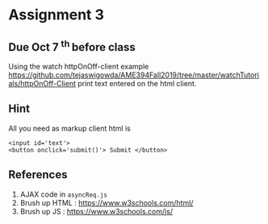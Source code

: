 # Assignment 3

## Due Oct 7 <sup> th </sup> before class

Using the watch httpOnOff-client example
<https://github.com/tejaswigowda/AME394Fall2019/tree/master/watchTutorials/httpOnOff-Client>
print text entered on the html client.

## Hint
All you need as markup client html is

```
<input id='text'>
<button onclick='submit()'> Submit </button>
```

## References

1. AJAX code in `asyncReq.js`
2. Brush up HTML : <https://www.w3schools.com/html/>
3. Brush up JS : <https://www.w3schools.com/js/>


